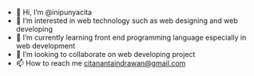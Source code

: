 - 👋 Hi, I’m @inipunyacita
- 👀 I’m interested in web technology such as web designing and web developing
- 🌱 I’m currently learning front end programming language especially in web development
- 💞️ I’m looking to collaborate on web developing project
- 📫 How to reach me citanantaindrawan@gmail.com

<!---
inipunyacita/inipunyacita is a ✨ special ✨ repository because its `README.md` (this file) appears on your GitHub profile.
You can click the Preview link to take a look at your changes.
--->
